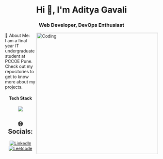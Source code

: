 <h1 align="center">Hi 👋, I'm Aditya Gavali</h1>
<h3 align="center">Web Developer, DevOps Enthusiast</h3>
<img align="right" alt="Coding" width="400" src="https://img.freepik.com/free-vector/male-programmer-working-computer-office-wall-with-hanging-reminder-stickers-developer-creating-new-software-interface-coding-programming-system-administrator-designer-character_575670-1159.jpg?size=626&ext=jpg">
💫 About Me:<br>
 I am a final year IT undergraduate student at PCCOE Pune.<br>
Check out my repositories to get to know more about my projects.

<h4 align="center">Tech Stack</h4>
<br./>
<div align="center">
<code><img src="https://skillicons.dev/icons?i=html,css,react,next,c++,c,java,python,mysql,mongodb,nodejs&perline=7">
</code>
<div/>

## 🌐 Socials:
[![LinkedIn](https://img.shields.io/badge/LinkedIn-%230077B5.svg?logo=linkedin&logoColor=white)](https://linkedin.com/in/adityagavali18) 
[![Leetcode](https://cdn.iconscout.com/icon/free/png-512/free-leetcode-3521542-2944960.png?f=webp&w=512)](https://leetcode.com/adityagavali/)



<!-- Proudly created with GPRM ( https://gprm.itsvg.in ) -->
